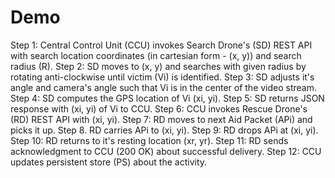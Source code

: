# Demo #
Step 1: Central Control Unit (CCU) invokes Search Drone's (SD) REST API with search location coordinates (in cartesian form - (x, y)) and search radius (R).
Step 2: SD moves to (x, y) and searches with given radius by rotating anti-clockwise until victim (Vi) is identified.
Step 3: SD adjusts it's angle and camera's angle such that Vi is in the center of the video stream.
Step 4: SD computes the GPS location of Vi (xi, yi).
Step 5: SD returns JSON response with (xi, yi) of Vi to CCU.
Step 6: CCU invokes Rescue Drone's (RD) REST API with (xi, yi).
Step 7: RD moves to next Aid Packet (APi) and picks it up.
Step 8. RD carries APi to (xi, yi).
Step 9: RD drops APi at (xi, yi).
Step 10: RD returns to it's resting location (xr, yr).
Step 11: RD sends acknowledgment to CCU (200 OK) about successful delivery.
Step 12: CCU updates persistent store (PS) about the activity.